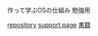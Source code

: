 作って学ぶOSの仕組み 勉強用

[repository](https://github.com/hikalium/wasabi)
[support page](https://gihyo.jp/book/2025/978-4-297-14859-1/support)
[書籍](https://gihyo.jp/book/2025/978-4-297-14859-1)
